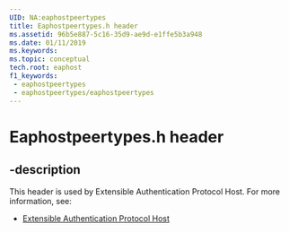 ```yaml
---
UID: NA:eaphostpeertypes
title: Eaphostpeertypes.h header
ms.assetid: 96b5e887-5c16-35d9-ae9d-e1ffe5b3a948
ms.date: 01/11/2019
ms.keywords: 
ms.topic: conceptual
tech.root: eaphost
f1_keywords:
 - eaphostpeertypes
 - eaphostpeertypes/eaphostpeertypes
---
```


# Eaphostpeertypes.h header


## -description

This header is used by Extensible Authentication Protocol Host. For more information, see:

- [Extensible Authentication Protocol Host](../_eaphost/index.md)

